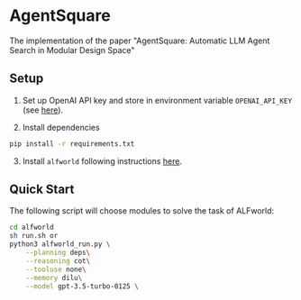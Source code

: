 # AgentSquare
The implementation of the paper "AgentSquare: Automatic LLM Agent Search in Modular Design Space"

## Setup
1. Set up OpenAI API key and store in environment variable ``OPENAI_API_KEY`` (see [here](https://help.openai.com/en/articles/5112595-best-practices-for-api-key-safety)). 

2. Install dependencies
```bash
pip install -r requirements.txt
```

3. Install ``alfworld`` following instructions [here](https://github.com/alfworld/alfworld).


## Quick Start
The following script will choose modules to solve the task of ALFworld:
```bash
cd alfworld
sh run.sh or 
python3 alfworld_run.py \
    --planning deps\
    --reasoning cot\
    --tooluse none\
    --memory dilu\
    --model gpt-3.5-turbo-0125 \
```

